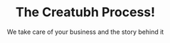 ---
templateKey: 'process-page'
path: /services/our-process
title: 'The Creatubh Process!'
subtitle: 'We take care of your business and the story behind it'
pageIntro: 'Years of working closely with our clients brought to the surface some issues that slowed down the design process. That is why we came up with our ‘Creatubh Process’ which makes it simple for us to understand your expectations and easy for you to achieve the best results in a shorter time!'
processOverview:
    colOne:
        iconImage: /img/we_hear.svg
        title: We Hear
        copy: >
            Pop on a call with us! We want to hear your story and your goals.
    colTwo:
        iconImage: /img/we_think.svg
        title: We Think
        copy: >
            We reflect on who you are and how to enhance you digitally.
    colThree:
        iconImage: /img/we_create.svg
        title: We Create
        copy: >
            Based on what we heard and thought of, we will create what will help your business grow.
creatubhProcess:
    stepOne:
        title: The Creatubh Form
        copy: >
            Once you get in touch with us, we will send you the Creatubh form that will help us have a better understanding of your needs and requirements before the call.
    stepTwo:
        title: Jump on a call
        copy: >
            Pop on a call with us! We believe that the best way to create together is communication. We want to have a complete idea of what you want to achieve digitally before starting the design process. 
    stepThree:
        title: Initial Designs
        copy: >
            After the initial call, we will proceed with the creation of two examples of logos, website homepages, marketing designs or social media content based on what we discussed. We will contact you to review and tell us your preference!
    stepFour:
        title: Production
        copy: >
            Once the design has been approved, we will start to finalise the design project. We will begin to roll out the artwork across all the agreed elements. Final text amends will be allowed at this stage. 
    stepFive:
        title: Final Look
        copy: >
            After finalising the design, we will show you the final project so that you can review it and let us know if changes, such as text and images, are needed.
    stepSix:
        title: Launch
        copy: >
            This is the stage that should make you thrilled! Once you are fully satisfied with the final design, we will launch your website or provide all the final artwork.
---